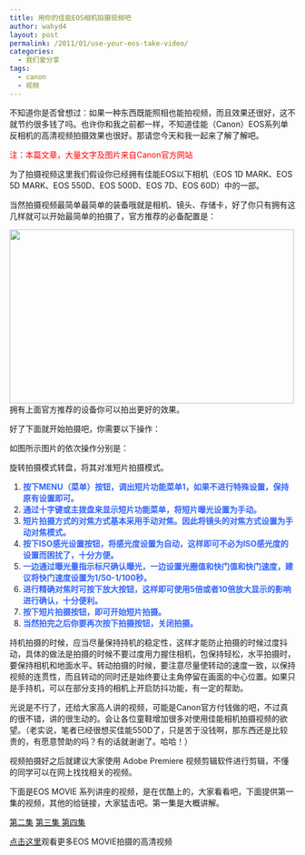 ```yaml
---
title: 用你的佳能EOS相机拍摄视频吧
author: wahyd4
layout: post
permalink: /2011/01/use-your-eos-take-video/
categories:
  - 我们爱分享
tags:
  - canon
  - 视频
---
```

不知道你是否曾想过：如果一种东西既能照相也能拍视频，而且效果还很好，这不就节约很多钱了吗。也许你和我之前都一样，不知道佳能（Canon）EOS系列单反相机的高清视频拍摄效果也很好。那请您今天和我一起来了解了解吧。

<span style="color: #ff0000;">注：本篇文章，大量文字及图片来自Canon官方网站</span>

为了拍摄视频这里我们假设你已经拥有佳能EOS以下相机（EOS 1D MARK、EOS 5D MARK、EOS 550D、EOS 500D、EOS 7D、EOS 60D）中的一部。

当然拍摄视频最简单最简单的装备哦就是相机、镜头、存储卡，好了你只有拥有这几样就可以开始最简单的拍摄了，官方推荐的必备配置是：

[<img class="aligncenter size-full wp-image-1276" title="1-10-2_conew1" src="/images/2011/01/1-10-2_conew1.jpg" alt="" width="501" height="306" />][1] 拥有上面官方推荐的设备你可以拍出更好的效果。

好了下面就开始拍摄吧，你需要以下操作：

如图所示图片的依次操作分别是：

旋转拍摄模式转盘，将其对准短片拍摄模式。

1.  **<span style="color: #3366ff;">按下MENU（菜单）按钮，调出短片功能菜单1，如果不进行特殊设置，保持原有设置即可。</span>**
2.  **<span style="color: #3366ff;">通过十字键或主拨盘来显示短片功能菜单，将短片曝光设置为手动。</span>**
3.  **<span style="color: #3366ff;">短片拍摄方式的对焦方式基本采用手动对焦。因此将镜头的对焦方式设置为手动对焦模式。</span>**
4.  **<span style="color: #3366ff;">按下ISO感光设置按钮，将感光度设置为自动，这样即可不必为ISO感光度的设置而困扰了，十分方便。</span>**
5.  **<span style="color: #3366ff;">一边通过曝光量指示标尺确认曝光，一边设置光圈值和快门值和快门速度，建议将快门速度设置为1/50-1/100秒。</span>**
6.  **<span style="color: #3366ff;">进行精确对焦时可按下放大按钮，这样即可使用5倍或者10倍放大显示的影响进行确认，十分便利。</span>**
7.  **<span style="color: #3366ff;">按下短片拍摄按钮，即可开始短片拍摄。</span>**
8.  **<span style="color: #3366ff;">当然拍完之后你要再次按下拍摄按钮，关闭拍摄。</span>**

持机拍摄的时候，应当尽量保持持机的稳定性，这样才能防止拍摄的时候过度抖动，具体的做法是拍摄的时候不要过度用力握住相机，包保持轻松，水平拍摄时，要保持相机和地面水平。转动拍摄的时候，要注意尽量使转动的速度一致，以保持视频的连贯性，而且转动的同时还是始终要让主角停留在画面的中心位置。如果只是手持机，可以在部分支持的相机上开启防抖功能，有一定的帮助。

光说是不行了，还给大家高人讲的视频，可能是Canon官方付钱做的吧，不过真的很不错，讲的很生动的。会让各位童鞋增加很多对使用佳能相机拍摄视频的欲望。（老实说，笔者已经很想买佳能550D了，只是苦于没钱啊，那东西还是比较贵的，有愿意赞助的吗？有的话就谢谢了。哈哈！）

视频拍摄好之后就建议大家使用 Adobe Premiere 视频剪辑软件进行剪辑，不懂的同学可以在网上找找相关的视频。

下面是EOS MOVIE 系列讲座的视频，是在优酷上的，大家看看吧，下面提供第一集的视频，其他的给链接，大家猛击吧。第一集是大概讲解。



<a href="http://v.youku.com/v_show/id_XMjMyODQ0NTgw.html" target="_blank">第二集</a> <a href="http://v.youku.com/v_show/id_XMjMyODQ0Nzk2.html" target="_blank">第三集 </a> <a href="http://v.youku.com/v_show/id_XMjMzNTA0NzYw.html" target="_blank">第四集 </a>

<a href="http://www.canon.com.cn/specialsite/eosmovie/archive/top.html" target="_blank">点击这里</a>观看更多EOS MOVIE拍摄的高清视频

 [1]: /images/2011/01/1-10-2_conew1.jpg